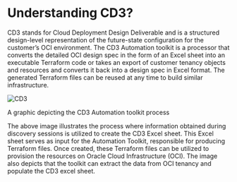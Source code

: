 # Understanding CD3?
CD3 stands for Cloud Deployment Design Deliverable and is a structured design-level representation of the future-state configuration for the customer’s OCI environment. The CD3 Automation toolkit is a processor that converts the detailed OCI design spec in the form of an Excel sheet into an executable Terraform code or takes an export of customer tenancy objects and resources and converts it back into a design spec in Excel format. The generated Terraform files can be reused  at any time to build similar infrastructure.

![CD3](https://blogs.oracle.com/content/published/api/v1.1/assets/CONT22A62EB11D894C46B73D779B9EF43085/Medium?cb=_cache_5a47&channelToken=f7814d202b7d468686f50574164024ec&format=jpg)


A graphic depicting the CD3 Automation toolkit process

The above image illustrates the process where information obtained during discovery sessions is utilized to create the CD3 Excel sheet. This Excel sheet serves as input for the Automation Toolkit, responsible for producing Terraform files. Once created, these Terraform files can be utilized to provision the resources on Oracle Cloud Infrastructure (OCI). The image also depicts that the toolkit can extract the data from OCI tenancy and populate the CD3 excel sheet.

